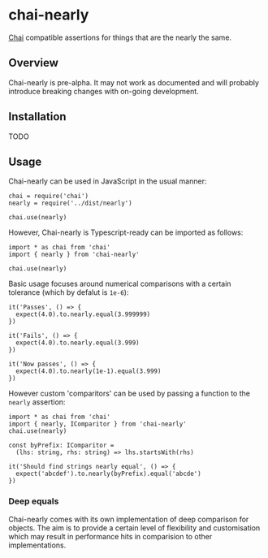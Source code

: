 # chai-nearly

[Chai](http://chaijs.com/) compatible assertions
for things that are the nearly the same.

## Overview

Chai-nearly is pre-alpha. It may not work as documented and will
probably introduce breaking changes with on-going development.

## Installation

TODO

## Usage

Chai-nearly can be used in JavaScript in the usual manner:

```
chai = require('chai')
nearly = require('../dist/nearly')

chai.use(nearly)
```

However, Chai-nearly is Typescript-ready can be
imported as follows:


```
import * as chai from 'chai'
import { nearly } from 'chai-nearly'

chai.use(nearly)
```

Basic usage focuses around numerical comparisons with a certain
tolerance (which by defalut is `1e-6`):

```
it('Passes', () => {
  expect(4.0).to.nearly.equal(3.999999)
})

it('Fails', () => {
  expect(4.0).to.nearly.equal(3.999)
})

it('Now passes', () => {
  expect(4.0).to.nearly(1e-1).equal(3.999)
})
```

However custom 'comparitors' can be used
by passing a function to the `nearly` assertion:

```
import * as chai from 'chai'
import { nearly, IComparitor } from 'chai-nearly'
chai.use(nearly)

const byPrefix: IComparitor =
  (lhs: string, rhs: string) => lhs.startsWith(rhs)

it('Should find strings nearly equal', () => {
  expect('abcdef').to.nearly(byPrefix).equal('abcde')
})
```

### Deep equals

Chai-nearly comes with its own implementation of
deep comparison for objects. The aim is to provide
a certain level of flexibility and
customisation which may result in performance hits
in comparision to other implementations.
